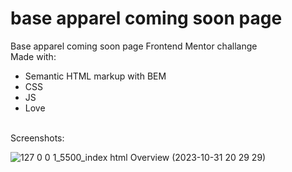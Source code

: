 # base apparel coming soon page
 Base apparel coming soon page Frontend Mentor challange <br />
 Made with: <br />
 - Semantic HTML markup with BEM
 - CSS
 - JS
 - Love
<br />
 Screenshots: <br />

![127 0 0 1_5500_index html Overview (2023-10-31 20 29 29)](https://github.com/PiotrPlotast/base-apparel-coming-soon-page/assets/89207478/060d4c9b-6f51-46af-b5bf-61358df4d7fc)
